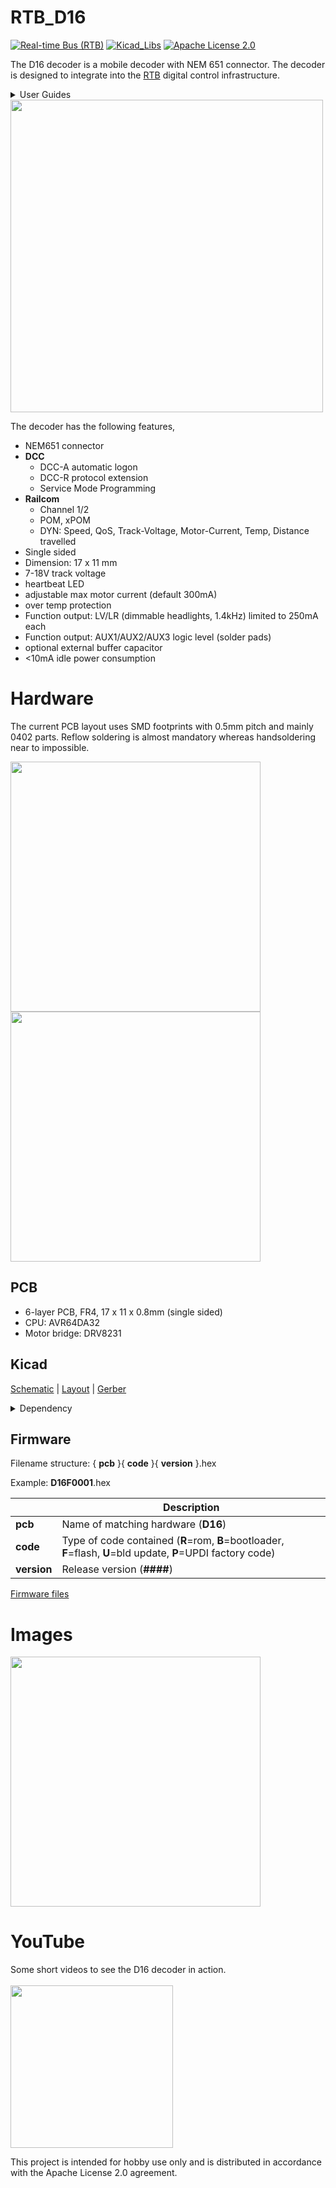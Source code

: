 # RTB_D16
[![Real-time Bus (RTB)](https://img.shields.io/badge/RTB_Project-FF6699)](https://www.rtb4dcc.de)
[![Kicad_Libs](https://img.shields.io/badge/Kicad_Libs-29C7FF)](https://github.com/git4dcc/RTB_SamacSys)
[![Apache License 2.0](https://img.shields.io/badge/license-Apache%20License%202.0-lightgray)](https://www.apache.org/licenses/LICENSE-2.0)

The D16 decoder is a mobile decoder with NEM 651 connector. The decoder is designed to integrate into the [RTB](https://rtb4dcc.de/concept/) digital control infrastructure.

<details>
<summary>User Guides</summary>

- User Guide - DE
- [User Guide - EN](https://rtb4dcc.de/rtb_decoder_reference_en/)

</details>

<img src="https://rtb4dcc.de/wp-content/uploads/2024/09/D16_1.png" width=500>
<br>

The decoder has the following features,
- NEM651 connector
- **DCC**
  - DCC-A automatic logon
  - DCC-R protocol extension
  - Service Mode Programming
- **Railcom**
  - Channel 1/2
  - POM, xPOM
  - DYN: Speed, QoS, Track-Voltage, Motor-Current, Temp, Distance travelled
- Single sided
- Dimension: 17 x 11 mm
- 7-18V track voltage
- heartbeat LED
- adjustable max motor current (default 300mA)
- over temp protection
- Function output: LV/LR (dimmable headlights, 1.4kHz) limited to 250mA each
- Function output: AUX1/AUX2/AUX3 logic level (solder pads)
- optional external buffer capacitor
- <10mA idle power consumption


# Hardware
The current PCB layout uses SMD footprints with 0.5mm pitch and mainly 0402 parts. Reflow soldering is almost mandatory whereas handsoldering near to impossible.

<img src="https://rtb4dcc.de/wp-content/uploads/2024/09/D16_top.png" width=400>   <img src="https://rtb4dcc.de/wp-content/uploads/2024/09/D16_btm.png" width=400>

## PCB
- 6-layer PCB, FR4, 17 x 11 x 0.8mm (single sided)
- CPU: AVR64DA32
- Motor bridge: DRV8231

## Kicad
[Schematic](doc/D16_schematic.pdf) | [Layout](doc/D16_layout.pdf) | [Gerber](gerber)

<details>
<summary>Dependency</summary>
<br>

:yellow_circle: Requires my Kicad project library [RTB_SamacSys](https://github.com/git4dcc/RTB_SamacSys) in the same directory tree.

</details>

## Firmware
Filename structure: { **pcb** }{ **code** }{ **version** }.hex

Example: **D16F0001**.hex

|   | Description |
| --- | --- |
| **pcb** | Name of matching hardware (**D16**) |
| **code** | Type of code contained (**R**=rom, **B**=bootloader, **F**=flash, **U**=bld update, **P**=UPDI factory code) |
| **version** | Release version (**####**) |

[Firmware files](firmware)

# Images
<img src=https://rtb4dcc.de/wp-content/uploads/2024/09/D16_con.png width=400>

# YouTube
Some short videos to see the D16 decoder in action.<br><br>
[<img src="https://img.youtube.com/vi/xgu4DMY3AJU/0.jpg" width=260>](https://youtu.be/xgu4DMY3AJU)

This project is intended for hobby use only and is distributed in accordance with the Apache License 2.0 agreement.
